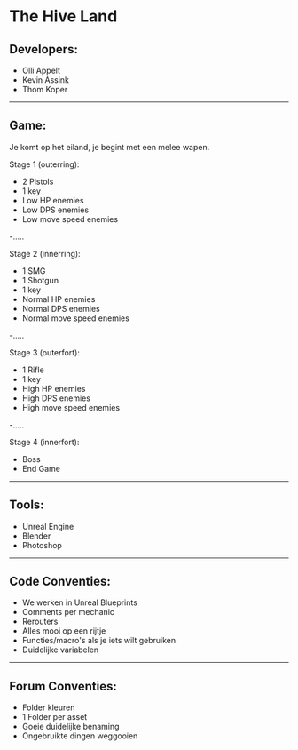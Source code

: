 # The Hive Land
## Developers:
* Olli Appelt
* Kevin Assink
* Thom Koper
___________________________________________________________________________________________
## Game:
Je komt op het eiland, je begint met een melee wapen. 

Stage 1 (outerring):
- 2 Pistols 
- 1 key
- Low HP enemies
- Low DPS enemies
- Low move speed enemies

-.....

Stage 2 (innerring):
- 1 SMG
- 1 Shotgun
- 1 key
- Normal HP enemies
- Normal DPS enemies
- Normal move speed enemies

-.....

Stage 3 (outerfort):
- 1 Rifle
- 1 key
- High HP enemies
- High DPS enemies
- High move speed enemies

-.....

Stage 4 (innerfort):
- Boss 
- End Game
___________________________________________________________________________________________
## Tools:
* Unreal Engine
* Blender
* Photoshop
___________________________________________________________________________________________
## Code Conventies:
* We werken in Unreal Blueprints
* Comments per mechanic
* Rerouters
* Alles mooi op een rijtje
* Functies/macro's als je iets wilt gebruiken
* Duidelijke variabelen
___________________________________________________________________________________________
## Forum Conventies:
* Folder kleuren
* 1 Folder per asset
* Goeie duidelijke benaming
* Ongebruikte dingen weggooien

